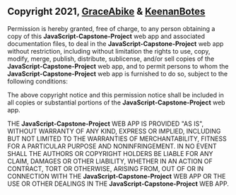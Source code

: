 ## Copyright 2021, [GraceAbike](https://github.com/GraceAbike) & [KeenanBotes](https://github.com/keebot-png)

Permission is hereby granted, free of charge, to any person obtaining a copy of this **JavaScript-Capstone-Project** web app and associated documentation files, to deal in the **JavaScript-Capstone-Project** web app without restriction, including without limitation the rights to use, copy, modify, merge, publish, distribute, sublicense, and/or sell copies of the **JavaScript-Capstone-Project** web app, and to permit persons to whom the **JavaScript-Capstone-Project** web app is furnished to do so, subject to the following conditions:

The above copyright notice and this permission notice shall be included in all copies or substantial portions of the **JavaScript-Capstone-Project** web app.

THE **JavaScript-Capstone-Project** WEB APP IS PROVIDED "AS IS", WITHOUT WARRANTY OF ANY KIND, EXPRESS OR IMPLIED, INCLUDING BUT NOT LIMITED TO THE WARRANTIES OF MERCHANTABILITY, FITNESS FOR A PARTICULAR PURPOSE AND NONINFRINGEMENT. IN NO EVENT SHALL THE AUTHORS OR COPYRIGHT HOLDERS BE LIABLE FOR ANY CLAIM, DAMAGES OR OTHER LIABILITY, WHETHER IN AN ACTION OF CONTRACT, TORT OR OTHERWISE, ARISING FROM, OUT OF OR IN CONNECTION WITH THE **JavaScript-Capstone-Project** WEB APP OR THE USE OR OTHER DEALINGS IN THE **JavaScript-Capstone-Project** WEB APP.

